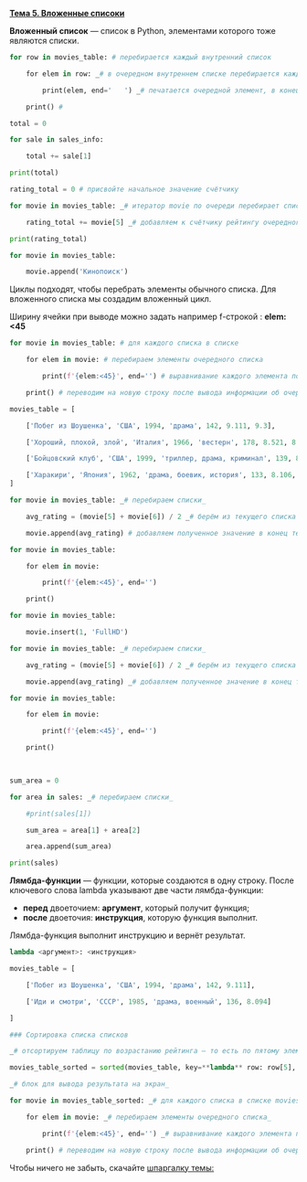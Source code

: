[**Тема 5. Вложенные списоки**](https://practicum.yandex.ru/learn/data-scientist/courses/f332f1ff-8036-4f31-ad9c-866410873a45/sprints/43469/topics/bf16b6f5-b527-43b5-bc5b-de2a934908c8/lessons/23f68856-6cf8-4514-b2d3-89229001f174/)
 
**Вложенный список** — список в Python, элементами которого тоже являются списки.
  
```python
for row in movies_table: # перебирается каждый внутренний список

    for elem in row: _# в очередном внутреннем списке перебирается каждый элемент_

        print(elem, end='   ') _# печатается очередной элемент, в конец добавляются три пробела, без перевода на новую строку_

    print() #
```
  
```python
total = 0

for sale in sales_info:

    total += sale[1]

print(total)
```
  
```python
rating_total = 0 # присвойте начальное значение счётчику

for movie in movies_table: _# итератор movie по очереди перебирает списки внутри списка списков movies_table_

    rating_total += movie[5] _# добавляем к счётчику рейтингу очередного фильма_

print(rating_total)
```
  

```python
for movie in movies_table:

    movie.append('Кинопоиск')
```
  

Циклы подходят, чтобы перебрать элементы обычного списка. Для вложенного списка мы создадим вложенный цикл.

Ширину ячейки при выводе можно задать например f-строкой : **elem:<45**
```python
for movie in movies_table: # для каждого списка в списке

    for elem in movie: # перебираем элементы очередного списка

        print(f'{elem:<45}', end='') # выравнивание каждого элемента по левому краю с фиксированной шириной строки 45

    print() # переводим на новую строку после вывода информации об очередном фильме
```
  
  
```python
movies_table = [

    ['Побег из Шоушенка', 'США', 1994, 'драма', 142, 9.111, 9.3],

    ['Хороший, плохой, злой', 'Италия', 1966, 'вестерн', 178, 8.521, 8.8],

    ['Бойцовский клуб', 'США', 1999, 'триллер, драма, криминал', 139, 8.644, 8.8],

    ['Харакири', 'Япония', 1962, 'драма, боевик, история', 133, 8.106, 8.7],
]
```
  
```python
for movie in movies_table: _# перебираем списки_

    avg_rating = (movie[5] + movie[6]) / 2 _# берём из текущего списка рейтинги Кинопоиска и IMDB, складываем их и делим на два

    movie.append(avg_rating) # добавляем полученное значение в конец текущего списка
```
  
```python
for movie in movies_table:

    for elem in movie:

        print(f'{elem:<45}', end='')

    print()
```
  
```python
for movie in movies_table:

    movie.insert(1, 'FullHD')
```
  
```python
for movie in movies_table: _# перебираем списки_

    avg_rating = (movie[5] + movie[6]) / 2 _# берём из текущего списка рейтинги Кинопоиска и IMDB, складываем их и делим на два._

    movie.append(avg_rating) _# добавляем полученное значение в конец текущего списка_

for movie in movies_table:

    for elem in movie:

        print(f'{elem:<45}', end='')

    print()

  

sum_area = 0

for area in sales: _# перебираем списки_

    #print(sales[1])

    sum_area = area[1] + area[2]

    area.append(sum_area)

print(sales)
```
**Лямбда-функции** — функции, которые создаются в одну строку. После ключевого слова lambda указывают две части лямбда-функции:
-   **перед** двоеточием: **аргумент**, который получит функция;
-   **после** двоеточия: **инструкция**, которую функция выполнит.

Лямбда-функция выполнит инструкцию и вернёт результат.
```Python
lambda <аргумент>: <инструкция>
```
  

```python
movies_table = [

    ['Побег из Шоушенка', 'США', 1994, 'драма', 142, 9.111],

    ['Иди и смотри', 'СССР', 1985, 'драма, военный', 136, 8.094]

]
```
```python
### Сортировка списка списков

_# отсортируем таблицу по возрастанию рейтинга — то есть по пятому элементу подсписков_

movies_table_sorted = sorted(movies_table, key=**lambda** row: row[5], reverse=True)

_# блок для вывода результата на экран_

for movie in movies_table_sorted: _# для каждого списка в списке movies_table_sorted_

    for elem in movie: _# перебираем элементы очередного списка_

        print(f'{elem:<45}', end='') _# выравнивание каждого элемента по левому краю с фиксированной шириной строки 45_

    print() # переводим на новую строку после вывода информации об очередном фильме
```
  

Чтобы ничего не забыть, скачайте [шпаргалку темы: ](https://code.s3.yandex.net/data-analyst/praktikum_data_analysis_takeaways_basicPython_theme5.pdf)